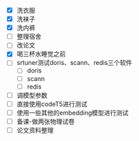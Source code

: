 - [x] 洗衣服
- [x] 洗袜子
- [x] 洗内裤
- [ ] 整理宿舍
- [ ] 改论文
- [x] 喝三杯水睡觉之前
- [ ] srtuner测试doris、scann、redis三个软件
	- [ ] doris
	- [ ] scann
	- [ ] redis
- [ ] 调模型参数
- [ ] 直接使用codeT5进行测试
- [ ] 使用一些其他的embedding模型进行测试
- [ ] 备课-做两张物理试卷
- [ ] 论文资料整理